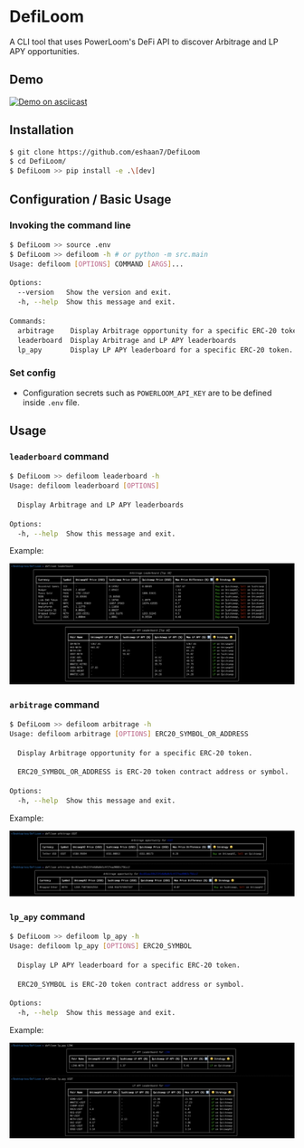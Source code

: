 # DefiLoom

A CLI tool that uses PowerLoom's DeFi API to discover Arbitrage and LP APY opportunities.

## Demo

[![Demo on asciicast](https://asciinema.org/a/542338.svg)](https://asciinema.org/a/542338)

## Installation

```bash
$ git clone https://github.com/eshaan7/DefiLoom
$ cd DefiLoom/
$ DefiLoom >> pip install -e .\[dev]
```

## Configuration / Basic Usage

### Invoking the command line

```bash
$ DefiLoom >> source .env
$ DefiLoom >> defiloom -h # or python -m src.main
Usage: defiloom [OPTIONS] COMMAND [ARGS]...

Options:
  --version   Show the version and exit.
  -h, --help  Show this message and exit.

Commands:
  arbitrage    Display Arbitrage opportunity for a specific ERC-20 token.
  leaderboard  Display Arbitrage and LP APY leaderboards
  lp_apy       Display LP APY leaderboard for a specific ERC-20 token.
```

### Set config

- Configuration secrets such as `POWERLOOM_API_KEY` are to be defined inside `.env` file.

## Usage

### `leaderboard` command

```bash
$ DefiLoom >> defiloom leaderboard -h
Usage: defiloom leaderboard [OPTIONS]

  Display Arbitrage and LP APY leaderboards

Options:
  -h, --help  Show this message and exit.
```

Example:

![example-leaderboard](assets/example-leaderboard.png)

### `arbitrage` command

```bash
$ DefiLoom >> defiloom arbitrage -h
Usage: defiloom arbitrage [OPTIONS] ERC20_SYMBOL_OR_ADDRESS

  Display Arbitrage opportunity for a specific ERC-20 token.

  ERC20_SYMBOL_OR_ADDRESS is ERC-20 token contract address or symbol.

Options:
  -h, --help  Show this message and exit.
```

Example:

![example-leaderboard](assets/example-arbitrage.png)


### `lp_apy` command

```bash
$ DefiLoom >> defiloom lp_apy -h
Usage: defiloom lp_apy [OPTIONS] ERC20_SYMBOL

  Display LP APY leaderboard for a specific ERC-20 token.

  ERC20_SYMBOL is ERC-20 token contract address or symbol.

Options:
  -h, --help  Show this message and exit.
```

Example:

![example-leaderboard](assets/example-lp_apy.png)